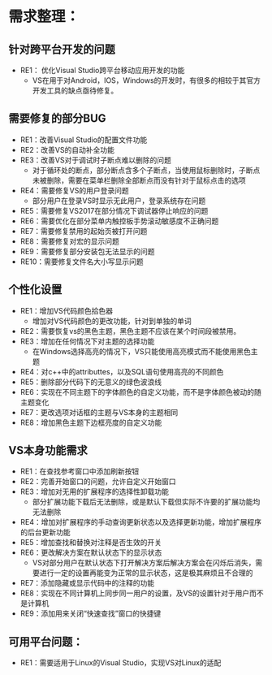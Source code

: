 # 需求整理：

## 针对跨平台开发的问题

- RE1： 优化Visual Studio跨平台移动应用开发的功能
  - VS在用于对Android，IOS，Windows的开发时，有很多的相较于其官方开发工具的缺点亟待修复。

## 需要修复的部分BUG

- RE1：改善Visual Studio的配置文件功能
- RE2：改善VS的自动补全功能
- RE3：改善VS对于调试时子断点难以删除的问题
  - 对于循环处的断点，部分断点含多个子断点，当使用鼠标删除时，子断点未被删除，需要在菜单栏删除全部断点而没有针对于鼠标点击的选项
- RE4：需要修复VS的用户登录问题
  - 部分用户在登录VS时显示无此用户，登录系统存在问题
- RE5：需要修复VS2017在部分情况下调试器停止响应的问题
- RE6：需要优化在部分菜单内触控板手势滚动敏感度不正确问题
- RE7：需要修复禁用的起始页被打开问题
- RE8：需要修复对宏的显示问题
- RE9：需要修复部分安装包无法显示的问题
- RE10：需要修复文件名大小写显示问题

## 个性化设置

- RE1：增加VS代码颜色拾色器
  - 增加对VS代码颜色的更改功能，针对到单独的单词
- RE2：需要恢复vs的黑色主题，黑色主题不应该在某个时间段被禁用。
- RE3：增加在任何情况下对主题的选择功能
  - 在Windows选择高亮的情况下，VS只能使用高亮模式而不能使用黑色主题
- RE4：对c++中的attributtes，以及SQL语句使用高亮的不同颜色
- RE5：删除部分代码下的无意义的绿色波浪线
- RE6：实现在不同主题下的字体颜色的自定义功能，而不是字体颜色被动的随主题变化
- RE7：更改选项对话框的主题与VS本身的主题相同
- RE8：增加黑色主题下边框亮度的自定义功能

##  VS本身功能需求

- RE1：在查找参考窗口中添加刷新按钮
- RE2：完善开始窗口的问题，允许自定义开始窗口
- RE3：增加对无用的扩展程序的选择性卸载功能
  - 部分扩展功能下载后无法删除，或是默认下载但实际不许要的扩展功能均无法删除
- RE4：增加对扩展程序的手动查询更新状态以及选择更新功能，增加扩展程序的后台更新功能
- RE5：增加查找和替换对注释是否生效的开关
- RE6：更改解决方案在默认状态下的显示状态
  - VS对部分用户在默认状态下打开解决方案后解决方案会在闪烁后消失，需要进行一定的设置再能变为正常的显示状态，这是极其麻烦且不合理的
- RE7：添加隐藏或显示代码中的注释的功能
- RE8：实现在不同计算机上同步同一用户的设置，及VS的设置针对于用户而不是计算机
- RE9：添加用来关闭“快速查找”窗口的快捷键

## 可用平台问题：

- RE1：需要适用于Linux的Visual Studio，实现VS对Linux的适配